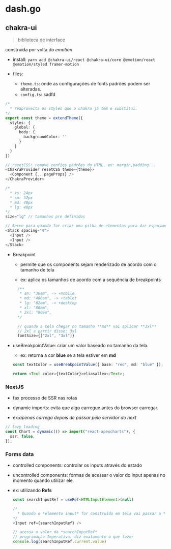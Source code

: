 # dash.go

## chakra-ui

> biblioteca de interface

construída por volta do _emotion_

- install: `yarn add @chakra-ui/react @chakra-ui/core @emotion/react @emotion/styled framer-motion`

- files:
  - `theme.ts`: onde as configurações de fonts padrões podem ser alteradas.
  - `config.ts`: sadfd

```ts
/*
  * reaproveita os styles que o chakra já tem e substitui.
*/
export const theme = extendTheme({
  styles: {
    global: {
      body: {
        backgroundColor: ''
      }
    }
  }
})

// resetCSS: remove configs padrões do HTML. ex: margin,padding...
<ChakraProvider resetCSS theme={theme}>
  <Component {...pageProps} />
</ChakraProvider>

/*
  * xs: 24px
  * sm: 32px
  * md: 40px
  * lg: 48px
*/
size="lg" // tamanhos pre definidos

// Serve para quando for criar uma pilha de elementos para dar espaçamento entre eles
<Stack spacing="4">
  <Input />
  <Input />
</Stack>
```

- Breakpoint

  - permite que os components sejam renderizado de acordo com o tamanho de tela

  - ex: aplica os tamanhos de acordo com a sequência de breakpoints

  ```ts
    /**
     * sm: "30em", -> +mobile
     * md: "480em", -> +tablet
     * lg: "62em", -> +desktop
     * xl: "80em",
     * 2xl: "80em",
    */

    // quando a tela chegar no tamanho **md** vai aplicar **3xl**
    // 2xl a partir disso: 3xl
    fontSize={["2xl", "3xl"]}
  ```

- useBreakpointValue: criar um valor baseado no tamanho da tela.

  - ex: retorna a cor **blue** se a tela estiver em **md**

  ```ts
  const textColor = useBreakpointValue({ base: "red", md: "blue" });

  return <Text color={textColor}>eliasallex</Text>;
  ```

### NextJS

- fax processo de SSR nas rotas

- dynamic imports: evita que algo carregue antes do browser carregar.

- ex:_apenas carrega depois de passar pelo servidor do next_

```ts
// lazy loading
const Chart = dynamic(() => import("react-apexcharts"), {
  ssr: false,
});
```

### Forms data

- controlled components: controlar os inputs através do estado
- uncontrolled components: formas de acessar o valor do input apenas no momento quando utilizar ele.
- ex: utilizando **Refs**

  ```ts
  const searchInputRef = useRef<HTMLInputElement>(null)

  /*
    * Quando o *elemento input* for construído em tela vai passar a *ref* dela para a variável *searchInputRef*
  */
  <Input ref={searchInputRef} />

  // acessa o valor da *searchInputRef*
  // programação Imperativa: diz exatamente o que fazer
  console.log(searchInputRef.current.value)
  ```

